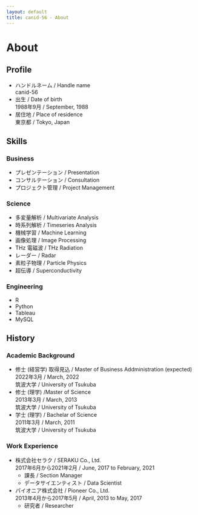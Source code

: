 ```yaml
---
layout: default
title: canid-56 - About
---
```


# About

## Profile

- ハンドルネーム / Handle name   
    canid-56  
- 出生 / Date of birth  
    1988年9月 / September, 1988  
- 居住地 / Place of residence  
    東京都 / Tokyo, Japan

## Skills

### Business

- プレゼンテーション / Presentation  
- コンサルテーション / Consultation  
- プロジェクト管理 / Project Management  

### Science

- 多変量解析 / Multivariate Analysis  
- 時系列解析 / Timeseries Analysis  
- 機械学習 / Machine Learning  
- 画像処理 / Image Processing  
- THz 電磁波 / THz Radiation  
- レーダー / Radar  
- 素粒子物理 / Particle Physics  
- 超伝導 / Superconductivity  

### Engineering

- R  
- Python  
- Tableau  
- MySQL  

## History

### Academic Background

- 修士 (経営学) 取得見込 / Master of Business Addministration (expected)   
    2022年3月 / March, 2022  
    筑波大学 / University of Tsukuba  
- 修士 (理学) /Master of Science  
    2013年3月 / March, 2013  
    筑波大学 / University of Tsukuba  
- 学士 (理学) / Bachelar of Science  
    2011年3月 / March, 2011  
    筑波大学 / University of Tsukuba  

### Work Experience

- 株式会社セラク / SERAKU Co., Ltd.  
    2017年6月から2021年2月 / June, 2017 to February, 2021
    + 課長 / Section Manager  
    + データサイエンティスト / Data Scientist  
- パイオニア株式会社 / Pioneer Co., Ltd.  
    2013年4月から2017年5月 / April, 2013 to May, 2017  
    + 研究者 / Researcher  

<!-- ## Achievements -->

<!-- ### Publish -->

<!-- ### Presentation -->

<!-- ### Prise -->
